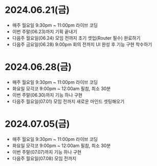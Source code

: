 # 2024.06.21(금)
 
- 매주 월요일 9:30pm ~ 11:00pm 라이브 코딩
- 이번 주말(06.23)까지 기획 끝내기
- 다음주 월요일(06.24) 모임 전까지 초기 셋업(Router 필수) 완료하기
- 다음주 금요일(06.28) 9:00pm 회의 전까지 UI 완성 후 기능 구현 착수하기

 # 2024.06.28(금)
 
- 매주 월요일 9:30pm ~ 11:00pm 라이브 코딩
- 화요일 모각코 9:00pm ~ 12:00am 필참, 최소 30분
- 이번 주말(06.30)까지 기능 하나 구현
- 다음주 월요일(07.01) 모임 전까지 새로운 마인드 셋팅해오기

# 2024.07.05(금)
 
- 매주 월요일 9:30pm ~ 11:00pm 라이브 코딩
- 화요일 모각코 9:00pm ~ 12:00am 필참, 최소 30분
- 이번 주말(07.07)까지 기능 하나 구현
- 다음주 월요일(07.08) 모임 전까지 

